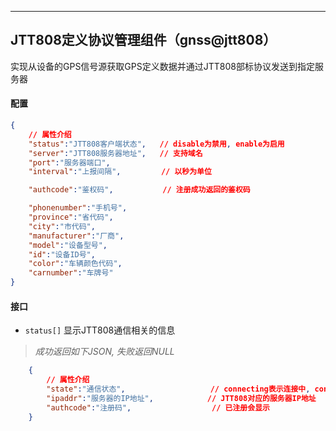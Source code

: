 ***
## JTT808定义协议管理组件（gnss@jtt808） 
实现从设备的GPS信号源获取GPS定义数据并通过JTT808部标协议发送到指定服务器

#### **配置**   
```json
{
    // 属性介绍
    "status":"JTT808客户端状态",   // disable为禁用, enable为启用
    "server":"JTT808服务器地址",   // 支持域名
    "port":"服务器端口",
    "interval":"上报间隔",         // 以秒为单位

    "authcode":"鉴权码",           // 注册成功返回的鉴权码

    "phonenumber":"手机号",
    "province":"省代码",
    "city":"市代码",
    "manufacturer":"厂商",
    "model":"设备型号",
    "id":"设备ID号",
    "color":"车辆颜色代码",
    "carnumber":"车牌号"
}

```  


#### **接口**   

+ `status[]` 显示JTT808通信相关的信息  

>*成功返回如下JSON, 失败返回NULL*  

```json
    {
        // 属性介绍
        "state":"通信状态",                   // connecting表示连接中, connected表示注册成功进入了间隔上报的状态
        "ipaddr":"服务器的IP地址",            // JTT808对应的服务器IP地址
        "authcode":"注册码",                  // 已注册会显示
    }
```



